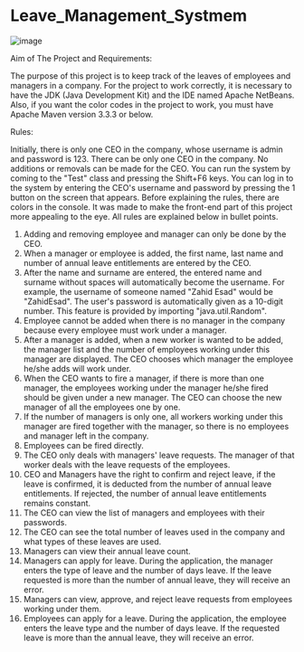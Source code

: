 # Leave_Management_Systmem

![image](https://user-images.githubusercontent.com/116666407/211210537-d393d792-0019-4b86-a599-1658fcf23234.png)



Aim of The Project and Requirements:

The purpose of this project is to keep track of the leaves of employees and managers in a company. For the project to work correctly, it is necessary to have the JDK (Java Development Kit) and the IDE named Apache NetBeans. Also, if you want the color codes in the project to work, you must have Apache Maven version 3.3.3 or below.

Rules:

Initially, there is only one CEO in the company, whose username is admin and password is 123. There can be only one CEO in the company. No additions or removals can be made for the CEO. You can run the system by coming to the "Test" class and pressing the Shift+F6 keys. You can log in to the system by entering the CEO's username and password by pressing the 1 button on the screen that appears.  Before explaining the rules, there are colors in the console. It was made to make the front-end part of this project more appealing to the eye. All rules are explained below in bullet points.


1)	Adding and removing employee and manager can only be done by the CEO.
2)	When a manager or employee is added, the first name, last name and number of annual leave entitlements are entered by the CEO.
3)	After the name and surname are entered, the entered name and surname without spaces will automatically become the username. For example, the username of someone named "Zahid Esad" would be "ZahidEsad". The user's password is automatically given as a 10-digit number. This feature is provided by importing "java.util.Random".
4)	Employee cannot be added when there is no manager in the company because every employee must work under a manager.
5)	After a manager is added, when a new worker is wanted to be added, the manager list and the number of employees working under this manager are displayed. The CEO chooses which manager the employee he/she adds will work under.
6)	When the CEO wants to fire a manager, if there is more than one manager, the employees working under the manager he/she fired should be given under a new manager. The CEO can choose the new manager of all the employees one by one.
7)	If the number of managers is only one, all workers working under this manager are fired together with the manager, so there is no employees and manager left in the company.
8)	Employees can be fired directly.
9)	The CEO only deals with managers' leave requests. The manager of that worker deals with the leave requests of the employees.
10)	CEO and Managers have the right to confirm and reject leave, if the leave is confirmed, it is deducted from the number of annual leave entitlements. If rejected, the number of annual leave entitlements remains constant.
11)	The CEO can view the list of managers and employees with their passwords.
12)	The CEO can see the total number of leaves used in the company and what types of these leaves are used.
13)	Managers can view their annual leave count.
14)	Managers can apply for leave. During the application, the manager enters the type of leave and the number of days leave. If the leave requested is more than the number of annual leave, they will receive an error.
15)	Managers can view, approve, and reject leave requests from employees working under them.
16)	Employees can apply for a leave. During the application, the employee enters the leave type and the number of days leave. If the requested leave is more than the annual leave, they will receive an error.


